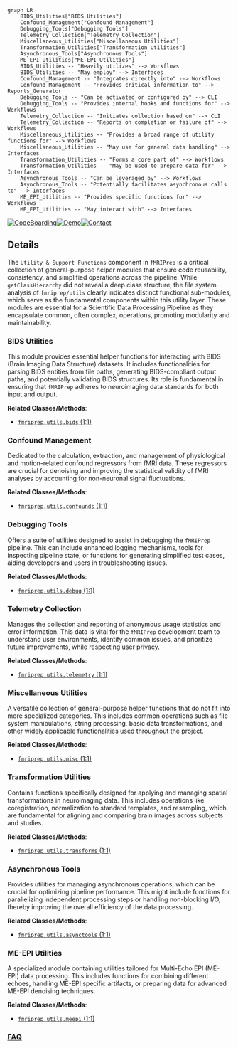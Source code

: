 ```mermaid
graph LR
    BIDS_Utilities["BIDS Utilities"]
    Confound_Management["Confound Management"]
    Debugging_Tools["Debugging Tools"]
    Telemetry_Collection["Telemetry Collection"]
    Miscellaneous_Utilities["Miscellaneous Utilities"]
    Transformation_Utilities["Transformation Utilities"]
    Asynchronous_Tools["Asynchronous Tools"]
    ME_EPI_Utilities["ME-EPI Utilities"]
    BIDS_Utilities -- "Heavily utilizes" --> Workflows
    BIDS_Utilities -- "May employ" --> Interfaces
    Confound_Management -- "Integrates directly into" --> Workflows
    Confound_Management -- "Provides critical information to" --> Reports_Generator
    Debugging_Tools -- "Can be activated or configured by" --> CLI
    Debugging_Tools -- "Provides internal hooks and functions for" --> Workflows
    Telemetry_Collection -- "Initiates collection based on" --> CLI
    Telemetry_Collection -- "Reports on completion or failure of" --> Workflows
    Miscellaneous_Utilities -- "Provides a broad range of utility functions for" --> Workflows
    Miscellaneous_Utilities -- "May use for general data handling" --> Interfaces
    Transformation_Utilities -- "Forms a core part of" --> Workflows
    Transformation_Utilities -- "May be used to prepare data for" --> Interfaces
    Asynchronous_Tools -- "Can be leveraged by" --> Workflows
    Asynchronous_Tools -- "Potentially facilitates asynchronous calls to" --> Interfaces
    ME_EPI_Utilities -- "Provides specific functions for" --> Workflows
    ME_EPI_Utilities -- "May interact with" --> Interfaces
```

[![CodeBoarding](https://img.shields.io/badge/Generated%20by-CodeBoarding-9cf?style=flat-square)](https://github.com/CodeBoarding/CodeBoarding)[![Demo](https://img.shields.io/badge/Try%20our-Demo-blue?style=flat-square)](https://www.codeboarding.org/demo)[![Contact](https://img.shields.io/badge/Contact%20us%20-%20contact@codeboarding.org-lightgrey?style=flat-square)](mailto:contact@codeboarding.org)

## Details

The `Utility & Support Functions` component in `fMRIPrep` is a critical collection of general-purpose helper modules that ensure code reusability, consistency, and simplified operations across the pipeline. While `getClassHierarchy` did not reveal a deep class structure, the file system analysis of `fmriprep/utils` clearly indicates distinct functional sub-modules, which serve as the fundamental components within this utility layer. These modules are essential for a Scientific Data Processing Pipeline as they encapsulate common, often complex, operations, promoting modularity and maintainability.

### BIDS Utilities
This module provides essential helper functions for interacting with BIDS (Brain Imaging Data Structure) datasets. It includes functionalities for parsing BIDS entities from file paths, generating BIDS-compliant output paths, and potentially validating BIDS structures. Its role is fundamental in ensuring that `fMRIPrep` adheres to neuroimaging data standards for both input and output.


**Related Classes/Methods**:

- <a href="https://github.com/nipreps/fmriprep/blob/master/fmriprep/utils/bids.py#L1-L1" target="_blank" rel="noopener noreferrer">`fmriprep.utils.bids` (1:1)</a>


### Confound Management
Dedicated to the calculation, extraction, and management of physiological and motion-related confound regressors from fMRI data. These regressors are crucial for denoising and improving the statistical validity of fMRI analyses by accounting for non-neuronal signal fluctuations.


**Related Classes/Methods**:

- <a href="https://github.com/nipreps/fmriprep/blob/master/fmriprep/utils/confounds.py#L1-L1" target="_blank" rel="noopener noreferrer">`fmriprep.utils.confounds` (1:1)</a>


### Debugging Tools
Offers a suite of utilities designed to assist in debugging the `fMRIPrep` pipeline. This can include enhanced logging mechanisms, tools for inspecting pipeline state, or functions for generating simplified test cases, aiding developers and users in troubleshooting issues.


**Related Classes/Methods**:

- <a href="https://github.com/nipreps/fmriprep/blob/master/fmriprep/utils/debug.py#L1-L1" target="_blank" rel="noopener noreferrer">`fmriprep.utils.debug` (1:1)</a>


### Telemetry Collection
Manages the collection and reporting of anonymous usage statistics and error information. This data is vital for the `fMRIPrep` development team to understand user environments, identify common issues, and prioritize future improvements, while respecting user privacy.


**Related Classes/Methods**:

- <a href="https://github.com/nipreps/fmriprep/blob/master/fmriprep/utils/telemetry.py#L1-L1" target="_blank" rel="noopener noreferrer">`fmriprep.utils.telemetry` (1:1)</a>


### Miscellaneous Utilities
A versatile collection of general-purpose helper functions that do not fit into more specialized categories. This includes common operations such as file system manipulations, string processing, basic data transformations, and other widely applicable functionalities used throughout the project.


**Related Classes/Methods**:

- <a href="https://github.com/nipreps/fmriprep/blob/master/fmriprep/utils/misc.py#L1-L1" target="_blank" rel="noopener noreferrer">`fmriprep.utils.misc` (1:1)</a>


### Transformation Utilities
Contains functions specifically designed for applying and managing spatial transformations in neuroimaging data. This includes operations like coregistration, normalization to standard templates, and resampling, which are fundamental for aligning and comparing brain images across subjects and studies.


**Related Classes/Methods**:

- <a href="https://github.com/nipreps/fmriprep/blob/master/fmriprep/utils/transforms.py#L1-L1" target="_blank" rel="noopener noreferrer">`fmriprep.utils.transforms` (1:1)</a>


### Asynchronous Tools
Provides utilities for managing asynchronous operations, which can be crucial for optimizing pipeline performance. This might include functions for parallelizing independent processing steps or handling non-blocking I/O, thereby improving the overall efficiency of the data processing.


**Related Classes/Methods**:

- <a href="https://github.com/nipreps/fmriprep/blob/master/fmriprep/utils/asynctools.py#L1-L1" target="_blank" rel="noopener noreferrer">`fmriprep.utils.asynctools` (1:1)</a>


### ME-EPI Utilities
A specialized module containing utilities tailored for Multi-Echo EPI (ME-EPI) data processing. This includes functions for combining different echoes, handling ME-EPI specific artifacts, or preparing data for advanced ME-EPI denoising techniques.


**Related Classes/Methods**:

- <a href="https://github.com/nipreps/fmriprep/blob/master/fmriprep/utils/meepi.py#L1-L1" target="_blank" rel="noopener noreferrer">`fmriprep.utils.meepi` (1:1)</a>




### [FAQ](https://github.com/CodeBoarding/GeneratedOnBoardings/tree/main?tab=readme-ov-file#faq)